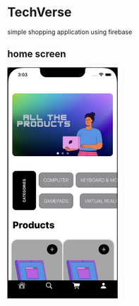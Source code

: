 # TechVerse
simple shopping application using firebase 

## home screen

<img src="Documentation/home-screen.PNG" width="250">

